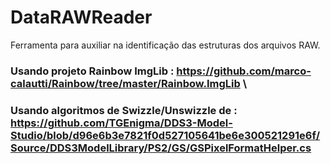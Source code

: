 # DataRAWReader
Ferramenta para auxiliar na identificação das estruturas dos arquivos RAW.

### Usando projeto Rainbow ImgLib : https://github.com/marco-calautti/Rainbow/tree/master/Rainbow.ImgLib \
### Usando algoritmos de Swizzle/Unswizzle de : https://github.com/TGEnigma/DDS3-Model-Studio/blob/d96e6b3e7821f0d527105641be6e300521291e6f/Source/DDS3ModelLibrary/PS2/GS/GSPixelFormatHelper.cs
